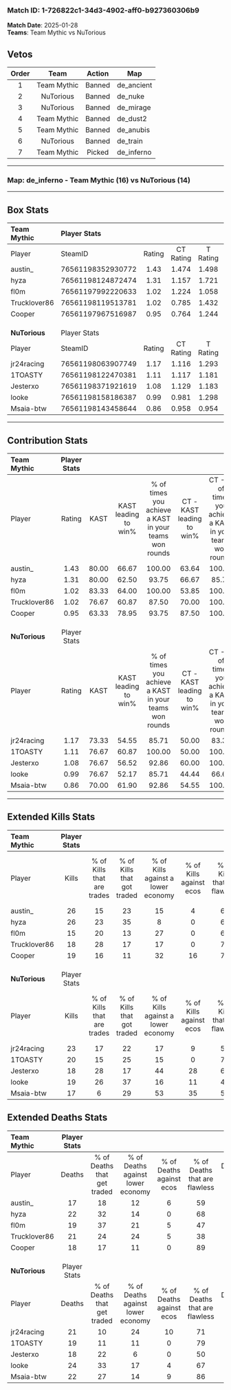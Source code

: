 ### Match ID: 1-726822c1-34d3-4902-aff0-b927360306b9  
**Match Date**: 2025-01-28  
**Teams**: Team Mythic vs NuTorious  

## Vetos  

| Order | Team | Action | Map |
| :---: | :--: | :----: | --- |
| 1 | Team Mythic | Banned | de_ancient |
| 2 | NuTorious | Banned | de_nuke |
| 3 | NuTorious | Banned | de_mirage |
| 4 | Team Mythic | Banned | de_dust2 |
| 5 | Team Mythic | Banned | de_anubis |
| 6 | NuTorious | Banned | de_train |
| 7 | Team Mythic | Picked | de_inferno |

---  

### **Map**: de_inferno - Team Mythic (16) vs NuTorious (14)  
---  

## Box Stats  

| **Team Mythic** | Player Stats      |        |           |          |       |      |       |         |        |      |     |
| :- | :- | :-: | :-: | :-: | :-: | :-: | :-: | :-: | :-: | :-: | :-: |
| Player          | SteamID           | Rating | CT Rating | T Rating | KAST  | ADR  | Kills | Assists | Deaths | K/D  | HS% |
| austin_         | 76561198352930772 |  1.43  |   1.474   |  1.498   | 80.00 | 97.1 |  26   |    8    |   17   | 1.53 | 46  |
| hyza            | 76561198124872474 |  1.31  |   1.157   |  1.721   | 80.00 | 88.6 |  26   |    6    |   22   | 1.18 | 73  |
| fl0m            | 76561197992220633 |  1.02  |   1.224   |  1.058   | 83.33 | 68.4 |  15   |   10    |   19   | 0.79 | 46  |
| Trucklover86    | 76561198119513781 |  1.02  |   0.785   |  1.432   | 76.67 | 72.8 |  18   |    6    |   21   | 0.86 | 72  |
| Cooper          | 76561197967516987 |  0.95  |   0.764   |  1.244   | 63.33 | 56.7 |  19   |    5    |   18   | 1.06 | 15  |
|                 |                   |        |           |          |       |      |       |         |        |      |     |
|                 |                   |        |           |          |       |      |       |         |        |      |     |
|                 |                   |        |           |          |       |      |       |         |        |      |     |
| **NuTorious**   | Player Stats      |        |           |          |       |      |       |         |        |      |     |
| Player          | SteamID           | Rating | CT Rating | T Rating | KAST  | ADR  | Kills | Assists | Deaths | K/D  | HS% |
| jr24racing      | 76561198063907749 |  1.17  |   1.116   |  1.293   | 73.33 | 83.9 |  23   |    4    |   21   | 1.10 | 56  |
| 1TOASTY         | 76561198122470381 |  1.11  |   1.117   |  1.181   | 76.67 | 72.0 |  20   |    6    |   19   | 1.05 | 35  |
| Jesterxo        | 76561198371921619 |  1.08  |   1.129   |  1.183   | 76.67 | 74.3 |  18   |    8    |   18   | 1.00 | 72  |
| looke           | 76561198158186387 |  0.99  |   0.981   |  1.298   | 76.67 | 72.3 |  19   |    6    |   24   | 0.79 | 47  |
| Msaia-btw       | 76561198143458644 |  0.86  |   0.958   |  0.954   | 70.00 | 55.3 |  17   |    3    |   22   | 0.77 | 47  |
---  

## Contribution Stats  

| **Team Mythic** | Player Stats |       |                      |                                                        |                           |                                                             |                          |                                                            |
| :- | :-: | :-: | :-: | :-: | :-: | :-: | :-: | :-: |
| Player          |    Rating    | KAST  | KAST leading to win% | % of times you achieve a KAST in your teams won rounds | CT - KAST leading to win% | CT - % of times you achieve a KAST in your teams won rounds | T - KAST leading to win% | T - % of times you achieve a KAST in your teams won rounds |
| austin_         |     1.43     | 80.00 |        66.67         |                         100.00                         |           63.64           |                           100.00                            |          69.23           |                           100.00                           |
| hyza            |     1.31     | 80.00 |        62.50         |                         93.75                          |           66.67           |                            85.71                            |          60.00           |                           100.00                           |
| fl0m            |     1.02     | 83.33 |        64.00         |                         100.00                         |           53.85           |                           100.00                            |          75.00           |                           100.00                           |
| Trucklover86    |     1.02     | 76.67 |        60.87         |                         87.50                          |           70.00           |                           100.00                            |          53.85           |                           77.78                            |
| Cooper          |     0.95     | 63.33 |        78.95         |                         93.75                          |           87.50           |                           100.00                            |          72.73           |                           88.89                            |
|                 |              |       |                      |                                                        |                           |                                                             |                          |                                                            |
|                 |              |       |                      |                                                        |                           |                                                             |                          |                                                            |
|                 |              |       |                      |                                                        |                           |                                                             |                          |                                                            |
| **NuTorious**   | Player Stats |       |                      |                                                        |                           |                                                             |                          |                                                            |
| Player          |    Rating    | KAST  | KAST leading to win% | % of times you achieve a KAST in your teams won rounds | CT - KAST leading to win% | CT - % of times you achieve a KAST in your teams won rounds | T - KAST leading to win% | T - % of times you achieve a KAST in your teams won rounds |
| jr24racing      |     1.17     | 73.33 |        54.55         |                         85.71                          |           50.00           |                            83.33                            |          58.33           |                           87.50                            |
| 1TOASTY         |     1.11     | 76.67 |        60.87         |                         100.00                         |           50.00           |                           100.00                            |          72.73           |                           100.00                           |
| Jesterxo        |     1.08     | 76.67 |        56.52         |                         92.86                          |           60.00           |                           100.00                            |          53.85           |                           87.50                            |
| looke           |     0.99     | 76.67 |        52.17         |                         85.71                          |           44.44           |                            66.67                            |          57.14           |                           100.00                           |
| Msaia-btw       |     0.86     | 70.00 |        61.90         |                         92.86                          |           54.55           |                           100.00                            |          70.00           |                           87.50                            |
---  

## Extended Kills Stats  

| **Team Mythic** | Player Stats |                            |                            |                                    |                         |                              |                                 |                                       |                    |           |
| :- | :-: | :-: | :-: | :-: | :-: | :-: | :-: | :-: | :-: | :-: |
| Player          |    Kills     | % of Kills that are trades | % of Kills that got traded | % of Kills against a lower economy | % of Kills against ecos | % of Kills that are flawless | % of Kills that are close duels | % of Kills that are assisted by flash | Pistol Round Kills | AWP Kills |
| austin_         |      26      |             15             |             23             |                 15                 |            4            |              69              |                4                |                   4                   |         2          |     0     |
| hyza            |      26      |             23             |             35             |                 8                  |            0            |              69              |                8                |                   0                   |         3          |     0     |
| fl0m            |      15      |             20             |             13             |                 27                 |            0            |              60              |                0                |                  13                   |         0          |     0     |
| Trucklover86    |      18      |             28             |             17             |                 17                 |            0            |              78              |               11                |                   0                   |         3          |     0     |
| Cooper          |      19      |             16             |             11             |                 32                 |           16            |              74              |                0                |                   0                   |         0          |    13     |
|                 |              |                            |                            |                                    |                         |                              |                                 |                                       |                    |           |
|                 |              |                            |                            |                                    |                         |                              |                                 |                                       |                    |           |
|                 |              |                            |                            |                                    |                         |                              |                                 |                                       |                    |           |
| **NuTorious**   | Player Stats |                            |                            |                                    |                         |                              |                                 |                                       |                    |           |
| Player          |    Kills     | % of Kills that are trades | % of Kills that got traded | % of Kills against a lower economy | % of Kills against ecos | % of Kills that are flawless | % of Kills that are close duels | % of Kills that are assisted by flash | Pistol Round Kills | AWP Kills |
| jr24racing      |      23      |             17             |             22             |                 17                 |            9            |              57              |               17                |                   0                   |         1          |     0     |
| 1TOASTY         |      20      |             15             |             25             |                 15                 |            0            |              75              |                5                |                   0                   |         2          |    10     |
| Jesterxo        |      18      |             28             |             17             |                 44                 |           28            |              61              |               11                |                   0                   |         1          |     0     |
| looke           |      19      |             26             |             37             |                 16                 |           11            |              47              |                0                |                   0                   |         2          |     0     |
| Msaia-btw       |      17      |             6              |             29             |                 53                 |           35            |              59              |               12                |                  12                   |         2          |     0     |
## Extended Deaths Stats  

| **Team Mythic** | Player Stats |                             |                                   |                          |                               |                            |                           |               |
| :- | :-: | :-: | :-: | :-: | :-: | :-: | :-: | :-: |
| Player          |    Deaths    | % of Deaths that get traded | % of Deaths against lower economy | % of Deaths against ecos | % of Deaths that are flawless | % of Deaths that are close | % of Deaths while blinded | Deaths to AWP |
| austin_         |      17      |             18              |                12                 |            6             |              59               |             0              |             6             |       3       |
| hyza            |      22      |             32              |                14                 |            0             |              68               |             0              |             0             |       4       |
| fl0m            |      19      |             37              |                21                 |            5             |              47               |             26             |             5             |       3       |
| Trucklover86    |      21      |             24              |                24                 |            5             |              38               |             19             |             0             |       0       |
| Cooper          |      18      |             17              |                11                 |            0             |              89               |             0              |             0             |       0       |
|                 |              |                             |                                   |                          |                               |                            |                           |               |
|                 |              |                             |                                   |                          |                               |                            |                           |               |
|                 |              |                             |                                   |                          |                               |                            |                           |               |
| **NuTorious**   | Player Stats |                             |                                   |                          |                               |                            |                           |               |
| Player          |    Deaths    | % of Deaths that get traded | % of Deaths against lower economy | % of Deaths against ecos | % of Deaths that are flawless | % of Deaths that are close | % of Deaths while blinded | Deaths to AWP |
| jr24racing      |      21      |             10              |                24                 |            10            |              71               |             5              |            10             |       1       |
| 1TOASTY         |      19      |             11              |                11                 |            0             |              79               |             0              |             0             |       2       |
| Jesterxo        |      18      |             22              |                 6                 |            0             |              50               |             6              |             0             |       1       |
| looke           |      24      |             33              |                17                 |            4             |              67               |             8              |             0             |       4       |
| Msaia-btw       |      22      |             27              |                14                 |            9             |              86               |             5              |             5             |       5       |
